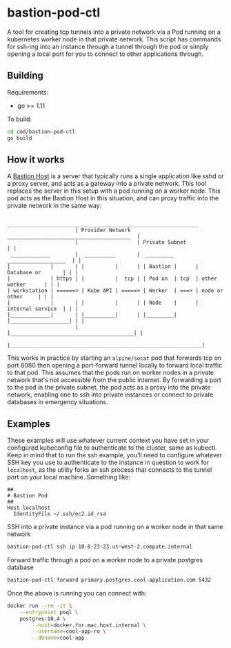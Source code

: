 bastion-pod-ctl
===============
A tool for creating tcp tunnels into a private network via a Pod running on a kubernetes worker node
in that private network. This script has commands for ssh-ing into an instance through a tunnel
through the pod or simply opening a local port for you to connect to other applications through.

## Building
Requirements:
* go >= 1.11

To build:
```bash
cd cmd/bastion-pod-ctl
go build
```

## How it works
A [Bastion Host](https://en.wikipedia.org/wiki/Bastion_host) is a server that typically runs a single
application like sshd or a proxy server, and acts as a gateway into a private network. This tool
replaces the server in this setup with a pod running on a worker node. This pod acts as the Bastion
Host in this situation, and can proxy traffic into the private network in the same way:
```
                       ______________________________________________________________
                      | Provider Network   ________________________________________  |
                      |                   | Private Subnet                         | |
 _____________        |  __________       |  _________        ___________________  | |
|             |       | |          |      | | Bastion |      | Database or       | | |
|             | https | |          |  tcp | | Pod on  | tcp  | other worker      | | |
| workstation | ======> | Kube API | =====> | Worker  | ===> | node or other     | | |
|             |       | |          |      | | Node    |      | internal service  | | |
|_____________|       | |__________|      | |_________|      |___________________| | |
                      |                   |________________________________________| |
                      |______________________________________________________________|
```

This works in practice by starting an `alpine/socat` pod that forwards tcp on port 8080
then opening a port-forward tunnel locally to forward local traffic to that pod. This assumes
that the pods run on worker nodes in a private network that's not accessible from the public
internet. By forwarding a port to the pod in the private subnet, the pod acts as a proxy
into the private network, enabling one to ssh into private instances or connect to
private databases in emergency situations.


## Examples
These examples will use whatever current context you have set in your configured kubeconfig file
to authenticate to the cluster, same as kubectl. Keep in mind that to run the ssh example, you'll
need to configure whatever SSH key you use to authenticate to the instance in question to work for
`localhost`, as the utility forks an ssh process that connects to the tunnel port on your local
machine. Something like:
```
##
# Bastion Pod
##
Host localhost
  IdentityFile ~/.ssh/ec2.id_rsa
```

SSH into a private instance via a pod running on a worker node in that same network
```bash
bastion-pod-ctl ssh ip-10-0-23-23.us-west-2.compute.internal
```

Forward traffic through a pod on a worker node to a private postgres database
```bash
bastion-pod-ctl forward primary.postgres.cool-application.com 5432
```

Once the above is running you can connect with:
```bash
docker run --rm -it \
    --entrypoint psql \
    postgres:10.4 \
        --host=docker.for.mac.host.internal \
        --username=cool-app-ro \
        --dbname=cool-app
```
